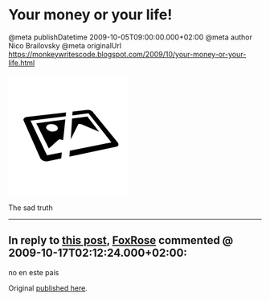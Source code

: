 # Your money or your life!

@meta publishDatetime 2009-10-05T09:00:00.000+02:00
@meta author Nico Brailovsky
@meta originalUrl https://monkeywritescode.blogspot.com/2009/10/your-money-or-your-life.html

[![assalto_en](/blog_img/img_lost.png)](/md_blog/youfoundadeadlink.md)

The sad truth


---
## In reply to [this post](), [FoxRose]() commented @ 2009-10-17T02:12:24.000+02:00:

no en este país

Original [published here](/md_blog/2009/1005_Yourmoneyoryourlife.md).
